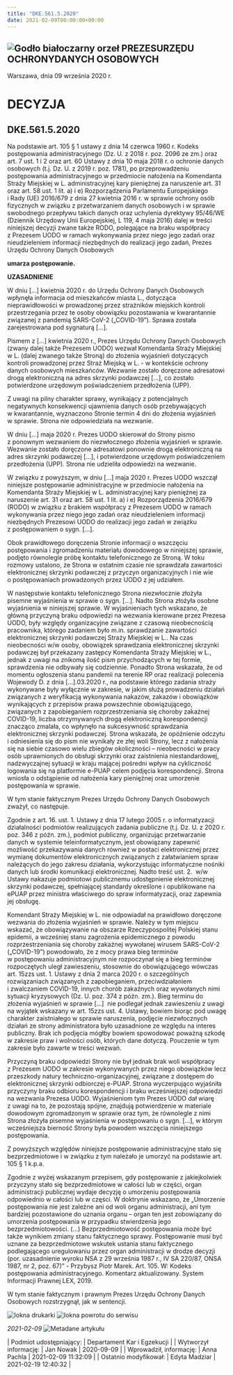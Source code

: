 ```yaml
---
title: "DKE.561.5.2020"
date: 2021-02-09T00:00:00+00:00
---
```



![Godło białoczarny orzeł](/bundles/app/img/orzeł2.png)
PREZESURZĘDU OCHRONYDANYCH OSOBOWYCH
------------------------------------




 Warszawa, dnia 09
 września
 2020 r.
 


 DECYZJA
=========


DKE.561.5.2020
--------------


Na podstawie art. 105 § 1 ustawy z dnia 14 czerwca 1960 r. Kodeks postępowania administracyjnego (Dz. U. z 2018 r. poz. 2096 ze zm.) oraz art. 7 ust. 1 i 2 oraz art. 60 Ustawy z dnia 10 maja 2018 r. o ochronie danych osobowych (t.j. Dz. U. z 2019 r. poz. 1781), po przeprowadzeniu postępowania administracyjnego w przedmiocie nałożenia na Komendanta Straży Miejskiej w L. administracyjnej kary pieniężnej za naruszenie art. 31 oraz art. 58 ust. 1 lit. a) i e) Rozporządzenia Parlamentu Europejskiego i Rady (UE) 2016/679 z dnia 27 kwietnia 2016 r. w sprawie ochrony osób fizycznych w związku z przetwarzaniem danych osobowych i w sprawie swobodnego przepływu takich danych oraz uchylenia dyrektywy 95/46/WE (Dziennik Urzędowy Unii Europejskiej, L 119, 4 maja 2016) dalej w treści niniejszej decyzji zwane także RODO, polegające na braku współpracy z Prezesem UODO w ramach wykonywania przez niego jego zadań oraz nieudzieleniem informacji niezbędnych do realizacji jego zadań, Prezes Urzędu Ochrony Danych Osobowych


**umarza postępowanie.**


**UZASADNIENIE**


W dniu […] kwietnia 2020 r. do Urzędu Ochrony Danych Osobowych wpłynęła informacja od mieszkańców miasta L., dotycząca nieprawidłowości w prowadzonej przez strażników miejskich kontroli przestrzegania przez te osoby obowiązku pozostawania w kwarantannie związanej z pandemią SARS-CoV-2 („COVID-19”). Sprawa została zarejestrowana pod sygnaturą […].


Pismem z […] kwietnia 2020 r., Prezes Urzędu Ochrony Danych Osobowych (zwany dalej także Prezesem UODO) wezwał Komendanta Straży Miejskiej w L. (dalej zwanego także Stroną) do złożenia wyjaśnień dotyczących kontroli prowadzonej przez Straż Miejską w L. - w kontekście ochrony danych osobowych mieszkańców. Wezwanie zostało doręczone adresatowi drogą elektroniczną na adres skrzynki podawczej […], co zostało potwierdzone urzędowym poświadczeniem przedłożenia (UPP).


Z uwagi na pilny charakter sprawy, wynikający z potencjalnych negatywnych konsekwencji ujawnienia danych osób przebywających w kwarantannie, wyznaczono Stronie termin 4 dni do złożenia wyjaśnień w sprawie. Strona nie odpowiedziała na wezwanie.


W dniu […] maja 2020 r. Prezes UODO skierował do Strony pismo z ponownym wezwaniem do niezwłocznego złożenia wyjaśnień w sprawie. Wezwanie zostało doręczone adresatowi ponownie drogą elektroniczną na adres skrzynki podawczej […], i potwierdzone urzędowym poświadczeniem przedłożenia (UPP). Strona nie udzieliła odpowiedzi na wezwanie.


W związku z powyższym, w dniu […] maja 2020 r. Prezes UODO wszczął niniejsze postępowanie administracyjne w przedmiocie nałożenia na Komendanta Straży Miejskiej w L. administracyjnej kary pieniężnej za naruszenie art. 31 oraz art. 58 ust. 1 lit. a) i e) Rozporządzenia 2016/679 (RODO) w związku z brakiem współpracy z Prezesem UODO w ramach wykonywania przez niego jego zadań oraz nieudzieleniem informacji niezbędnych Prezesowi UODO do realizacji jego zadań w związku z postępowaniem o sygn. […].


Obok prawidłowego doręczenia Stronie informacji o wszczęciu postępowania i zgromadzeniu materiału dowodowego w niniejszej sprawie, podjęto równolegle próbę kontaktu telefonicznego ze Stroną. W toku rozmowy ustalono, że Strona w ostatnim czasie nie sprawdzała zawartości elektronicznej skrzynki podawczej z przyczyn organizacyjnych i nie wie o postępowaniach prowadzonych przez UODO z jej udziałem.


W następstwie kontaktu telefonicznego Strona niezwłocznie złożyła pisemne wyjaśnienia w sprawie o sygn. […]. Nadto Strona złożyła osobne wyjaśnienia w niniejszej sprawie. W wyjaśnieniach tych wskazano, że główną przyczyną braku odpowiedzi na wezwania kierowane przez Prezesa UODO, były względy organizacyjne związane z czasową nieobecnością pracownika, którego zadaniem było m.in. sprawdzanie zawartości elektronicznej skrzynki podawczej Straży Miejskiej w L.. Na czas nieobecności w/w osoby, obowiązek sprawdzania elektronicznej skrzynki podawczej był przekazany zastępcy Komendanta Straży Miejskiej w L., jednak z uwagi na znikomą ilość pism przychodzących w tej formie, sprawdzenia nie odbywały się codziennie. Ponadto Strona wskazała, że od momentu ogłoszenia stanu pandemii na terenie RP oraz realizacji polecenia Wojewody D. z dnia […].03.2020 r., na podstawie którego zadania straży wykonywane były wyłącznie w zakresie, w jakim służą prowadzeniu działań związanych z weryfikacją wykonywania nakazów, zakazów i obowiązków wynikających z przepisów prawa powszechnie obowiązującego, związanych z zapobieganiem rozprzestrzeniania się choroby zakaźnej COVID-19, liczba otrzymywanych drogą elektroniczną korespondencji znacząco zmalała, co wpłynęło na sukcesywność sprawdzania elektronicznej skrzynki podawczej. Strona wskazała, że opóźnienie odczytu i odniesienia się do pism nie wynikały ze złej woli Strony, lecz z nałożenia się na siebie czasowo wielu zbiegów okoliczności – nieobecności w pracy osób uprawnionych do obsługi skrzynki oraz zaistnienia niestandardowej, nadzwyczajnej sytuacji w kraju mającej pośredni wpływ na cykliczność logowania się na platformie e-PUAP celem podjęcia korespondencji. Strona wniosła o odstąpienie od nałożenia kary pieniężnej oraz umorzenie postępowania w sprawie.


W tym stanie faktycznym Prezes Urzędu Ochrony Danych Osobowych zważył, co następuje.


Zgodnie z art. 16. ust. 1. Ustawy z dnia 17 lutego 2005 r. o informatyzacji działalności podmiotów realizujących zadania publiczne (t.j. Dz. U. z 2020 r. poz. 346 z późn. zm.), podmiot publiczny, organizując przetwarzanie danych w systemie teleinformatycznym, jest obowiązany zapewnić możliwość przekazywania danych również w postaci elektronicznej przez wymianę dokumentów elektronicznych związanych z załatwianiem spraw należących do jego zakresu działania, wykorzystując informatyczne nośniki danych lub środki komunikacji elektronicznej. Nadto treść ust. 2.  w/w Ustawy nakazuje podmiotowi publicznemu udostępnienie elektronicznej skrzynki podawczej, spełniającej standardy określone i opublikowane na ePUAP przez ministra właściwego do spraw informatyzacji, oraz zapewnia jej obsługę.


Komendant Straży Miejskiej w L. nie odpowiadał na prawidłowo doręczone wezwania do złożenia wyjaśnień w sprawie. Należy w tym miejscu wskazać, że obowiązywanie na obszarze Rzeczypospolitej Polskiej stanu epidemii, a wcześniej stanu zagrożenia epidemicznego z powodu rozprzestrzeniania się choroby zakaźnej wywołanej wirusem SARS-CoV-2 („COVID-19”) powodowało, że z mocy prawa bieg terminów w postępowaniu administracyjnym nie rozpoczynał się a bieg terminów rozpoczętych uległ zawieszeniu, stosownie do obowiązującego wówczas art. 15zzs ust. 1. Ustawy z dnia 2 marca 2020 r. o szczególnych rozwiązaniach związanych z zapobieganiem, przeciwdziałaniem i zwalczaniem COVID-19, innych chorób zakaźnych oraz wywołanych nimi sytuacji kryzysowych (Dz. U. poz. 374 z późn. zm.). Bieg terminu do złożenia wyjaśnień w sprawie […]  nie podlegał jednak zawieszeniu z uwagi na wyjątek wskazany w art. 15zzs ust. 4. Ustawy, bowiem biorąc pod uwagę charakter zaistniałego w sprawie naruszenia, podjęcie niezwłocznych działań ze strony administratora było uzasadnione ze względu na interes publiczny. Brak ich podjęcia mógłby bowiem spowodować poważną szkodę w zakresie praw i wolności osób, których dane dotyczą. Pouczenie w tym zakresie było zawarte w treści wezwań.


Przyczyną braku odpowiedzi Strony nie był jednak brak woli współpracy z Prezesem UODO w zakresie wykonywanych przez niego obowiązków lecz przeszkody natury techniczno-organizacyjnej, związane z dostępem do elektronicznej skrzynki odbiorczej e-PUAP. Strona wyczerpująco wyjaśniła przyczyny braku odbioru korespondencji i braku wcześniejszej odpowiedzi na wezwania Prezesa UODO. Wyjaśnieniom tym Prezes UODO dał wiarę z uwagi na to, że pozostają spójne, znajdują potwierdzenie w materiale dowodowym zgromadzonym w sprawie oraz tym, że równolegle z nimi Strona złożyła pisemne wyjaśnienia w postępowaniu o sygn. […], w którym wcześniejsza bierność Strony była powodem wszczęcia niniejszego postępowania.


Z powyższych względów niniejsze postępowanie administracyjne stało się bezprzedmiotowe i w związku z tym należało je umorzyć na podstawie art. 105 § 1 k.p.a.


Zgodnie z wyżej wskazanym przepisem, gdy postępowanie z jakiejkolwiek przyczyny stało się bezprzedmiotowe w całości lub w części, organ administracji publicznej wydaje decyzję o umorzeniu postępowania odpowiednio w całości lub w części. W doktrynie wskazano, że „Umorzenie postępowania nie jest zależne ani od woli organu administracji, ani tym bardziej pozostawione do uznania organu – organ ten jest zobowiązany do umorzenia postępowania w przypadku stwierdzenia jego bezprzedmiotowości. (…) Bezprzedmiotowość postępowania może być także wynikiem zmiany stanu faktycznego sprawy. Postępowanie musi być uznane za bezprzedmiotowe wskutek ustania stanu faktycznego podlegającego uregulowaniu przez organ administracji w drodze decyzji (por. uzasadnienie wyroku NSA z 29 września 1987 r., IV SA 220/87, ONSA 1987, nr 2, poz. 67)” - Przybysz Piotr Marek. Art. 105. W: Kodeks postępowania administracyjnego. Komentarz aktualizowany. System Informacji Prawnej LEX, 2019.


W tym stanie faktycznym i prawnym Prezes Urzędu Ochrony Danych Osobowych rozstrzygnął, jak w sentencji.



![Iokna drukarki](/bundles/app/img/ico/print.svg "Kliknij aby zobaczyć wersję do wydruku.")
![Iokna powrotu do serwisu](/bundles/app/img/ico/back.svg "Kliknij aby wrócić do normalnej wersji serwisu.")


*2021-02-09*
![Metadane artykułu](/bundles/app/img/metadane-s3.png "Metadane artykułu")




| Podmiot udostępniający: | Departament Kar i Egzekucji |
| Wytworzył informację: | Jan Nowak | 2020-09-09 |
| Wprowadził‚ informację: | Anna Pachla | 2021-02-09 11:32:09 |
| Ostatnio modyfikował: | Edyta Madziar | 2021-02-19 12:40:32 |


